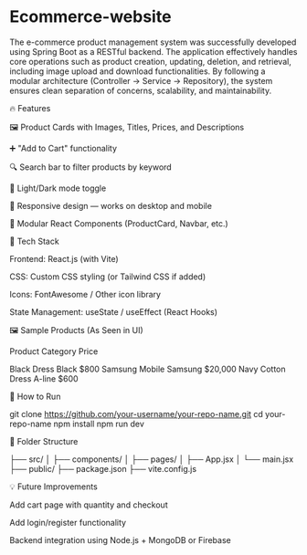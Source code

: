 # Ecommerce-website
The e-commerce product management system was successfully developed using Spring Boot as a RESTful backend. The application effectively handles core operations such as product creation, updating, deletion, and retrieval, including image upload and download functionalities. By following a modular architecture (Controller → Service → Repository), the system ensures clean separation of concerns, scalability, and maintainability.

🔥 Features

🖼 Product Cards with Images, Titles, Prices, and Descriptions

➕ "Add to Cart" functionality

🔍 Search bar to filter products by keyword

🌙 Light/Dark mode toggle

📱 Responsive design — works on desktop and mobile

🧩 Modular React Components (ProductCard, Navbar, etc.)


🧰 Tech Stack

Frontend: React.js (with Vite)

CSS: Custom CSS styling (or Tailwind CSS if added)

Icons: FontAwesome / Other icon library

State Management: useState / useEffect (React Hooks)


🖼 Sample Products (As Seen in UI)

Product	Category	Price

Black Dress	Black	$800
Samsung Mobile	Samsung	$20,000
Navy Cotton Dress	A-line	$600


🚀 How to Run

git clone https://github.com/your-username/your-repo-name.git
cd your-repo-name
npm install
npm run dev

📁 Folder Structure

├── src/
│   ├── components/
│   ├── pages/
│   ├── App.jsx
│   └── main.jsx
├── public/
├── package.json
├── vite.config.js

💡 Future Improvements

Add cart page with quantity and checkout

Add login/register functionality

Backend integration using Node.js + MongoDB or Firebase



